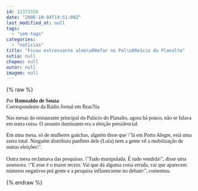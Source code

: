 ```yaml
---
id: 12373156
date: "2006-10-04T14:51:00Z"
last_modified_at: null
tags:
  - "sem-tags"
categories:
  - "noticias"
title: "Ficou estressante almo\u00e7ar no Pal\u00e1cio do Planalto"
sutia: null
chapeu: null
autor: null
imagem: null
---
```

{% raw %}
<p><P><FONT face=Verdana>Por <STRONG>Romoaldo de Souza</STRONG><BR>Correspondente da Rádio Jornal em Bras?lia</FONT></P></p>
<p><P><FONT face=Verdana>Nas mesas do restaurante principal do Palácio do Planalto, agora há pouco, não se falava em outra coisa. O assunto dominante era a eleição presidencial.</FONT></P></p>
<p><P><FONT face=Verdana>Em uma mesa, só de mulheres gaúchas, alguém disse que \"lá em Porto Alegre, está uma zorra total. Ninguém distribuiu panfleto dele (Lula) nem a gente vê a mobilização de outras eleições\".<BR>&nbsp;<BR>Outra mesa reclamava das pesquisas. \"Tudo manipulada. É tudo vendida\", disse uma assessora. \"E esse é o maior receio. Vai que dá alguma coisa errada, vai que aparecem números negativos prá gente e a pesquisa influenciente no debate\", comentou.</FONT></P> </p>
{% endraw %}